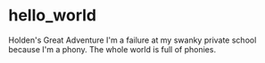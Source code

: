 # hello_world
Holden's Great Adventure
I'm a failure at my swanky private school because I'm a phony. The whole world is full of phonies.

